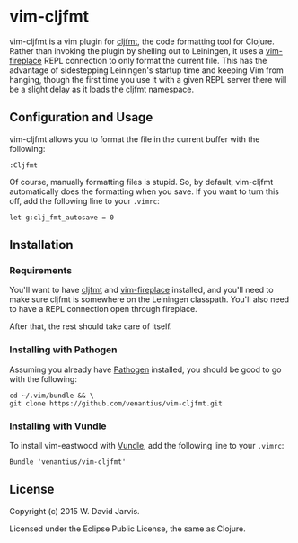 # vim-cljfmt

vim-cljfmt is a vim plugin for [cljfmt](https://github.com/weavejester/cljfmt), the code formatting tool for Clojure. Rather than invoking the plugin by shelling out to Leiningen, it uses a [vim-fireplace](https://github.com/tpope/vim-fireplace/) REPL connection to only format the current file. This has the advantage of sidestepping Leiningen's startup time and keeping Vim from hanging, though the first time you use it with a given REPL server there will be a slight delay as it loads the cljfmt namespace.

## Configuration and Usage

vim-cljfmt allows you to format the file in the current buffer with the following:

```vim
:Cljfmt
```

Of course, manually formatting files is stupid. So, by default, vim-cljfmt automatically does the formatting when you save. If you want to turn this off, add the following line to your `.vimrc`:

```vim
let g:clj_fmt_autosave = 0
```

## Installation

### Requirements

You'll want to have [cljfmt](https://github.com/weavejester/cljfmt) and [vim-fireplace](https://github.com/tpope/vim-fireplace/) installed, and you'll need to make sure cljfmt is somewhere on the Leiningen classpath. You'll also need to have a REPL connection open through fireplace.

After that, the rest should take care of itself.

### Installing with Pathogen

Assuming you already have [Pathogen](https://github.com/tpope/vim-pathogen) installed, you should be good to go with the following:

```
cd ~/.vim/bundle && \
git clone https://github.com/venantius/vim-cljfmt.git
```

### Installing with Vundle

To install vim-eastwood with [Vundle](https://github.com/gmarik/Vundle.vim), add the following line to your `.vimrc`:
```
Bundle 'venantius/vim-cljfmt'
```

## License

Copyright (c) 2015 W. David Jarvis.

Licensed under the Eclipse Public License, the same as Clojure.
